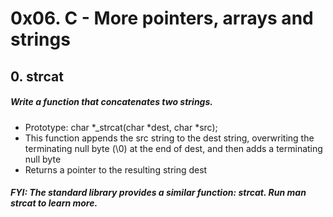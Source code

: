 # 0x06. C - More pointers, arrays and strings

## 0. strcat
##### Write a function that concatenates two strings.
- Prototype: char *_strcat(char *dest, char *src);
- This function appends the src string to the dest string, overwriting the terminating null byte (\0) at the end of dest, and then adds a terminating null byte
- Returns a pointer to the resulting string dest
##### FYI: The standard library provides a similar function: strcat. Run man strcat to learn more.
